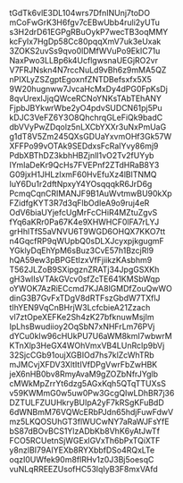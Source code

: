 tGdTk6vlE3DL104wrs7DfnINUnj7toDO
mCoFwGrK3H6fgv7cEBwUbb4ruli2yUTu
s3H2drD61EGPgRBuOykP7wecTB3oqMMY
kcFyIx7HgDp58Cc80pqqXmV7uk3eUxak
3ZOKS2uvSs9qvo0lDMfWVuPo9EkIC71u
NaxPwo3LLBp6k4UcflgwsnaUEGjRO2vr
V7FRJNskn4N7rccNuLd9vBh6z9mMA5QZ
nPIXLyZSZgptEgoxnfZNTDBefsxfx5X5
9W20hugnww7JvcaHcMxDy4dPG0FpKsDj
8qvUrexlJjqQWceRCNoYNKsTAbTEhANY
FjpbJBYkwrWbe2yO4pdvSUDCN61pj5Pu
kDJC3VeFZ6Y3O8QhchrqGLeFiQk9badC
dbVVyPwZDqolz5nLXCbYXXr3uNxPmUaG
g1dT8V5Zm245QXsGDUaYxvmOHf3Gk57W
XFFPo99vOTAk9SEDdxsFcRaIYvy86mj9
PdbXBThDZ3kbhHBZjnlI1vO2Tv2fUYyb
IYmIaDeKr9QcHs7FVEPnf2ZTdHRaB8Y3
G09jxH1JHLzIxmF60HvEfuXz4lBlTNMQ
IuY6Du1r2dftNpxyY4YOsqqqkR6JrD6g
PcmqCqnCRIMANJF9B1AuWvtmwBU90kXp
FZidfgKYT3R7d3qFlbOdIeA9o9ruj4eR
OdV6biaUYjefcUgMrFcCHiR4MZtuZgvS
fYq6aKRr0Pa67K4e9XHWHCF0lFA7rLYJ
grHhlTfS5aVNVU6T9WGD6OHQX7KKO7tt
n4GqcfRP9qWUpbQ0sDLXJcyxpjkgugmF
YGklyDqEhYpM6sBuz3CvE57h1BzcjRl9
hQA59ew3pBPGEtIzxVfFjiikzKAsbhm9
T562JLZoB9SXipgznZRATj34JpgGSXKh
gH3wIIsVTAkGVcv0sfZcTE641KMSbWqp
oYWOK7AzRiECcmd7KJA8lGMDfZouQwWO
dinG3B7GvFxTDgV8dRTFszGbdW7TXflJ
tIhYEN9VqCnBHrjW3LcfcbieA21Zzach
vl7ztOpeXEFKe2Sh4zK27bfknuwMsjIm
IpLhsBwudiioy2OqSbN7xNHFrLm76PVj
dYCu0kIw96cHUkPU7U6aWM8kmI7wbwrM
KTnXlp3HeGX4WOhVmxVB4LUnRcIp9bVj
32SjcCGb91oujXGBIOd7hs7klZcWhTRb
mJMCvjXFDV3XltItIVfDPgVwrFbZwHBK
jeX6nHB0bv8RmyAvaM9gZOZbNfrJYglb
cMWkMpZrrYt6dzg5AGxKqh5QTqTTUXsS
v59KWMmG0w5uw0Pw3GcgQIwLDhBR7j36
DZTULFZUUHkryBUIpA2yF7kRSgKFuBdD
6dWNBmM76VQWcERbPJdn65hdjFuwFdwV
mz5LKQOSUhGT3flWUCwNY7aRaWJFsYfE
bS87dBOvBCS1YlzADbKb8VhK6yAtJwTf
FCO5RCUetnSjWGExlGVxTh6bPxTQiXTF
y8nzlBI79AIYEXb8RYXbbfDSo4RQxLTe
oqzI0UWfek90m8flRHv1z0J3Bj5oesqC
vuNLqRREEZUsofHC53lqIyB3F8mxVAfd
